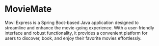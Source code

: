# MovieMate
Movi Express is a Spring Boot-based Java application designed to streamline and enhance the movie-going experience. With a user-friendly interface and robust functionality, it provides a convenient platform for users to discover, book, and enjoy their favorite movies effortlessly.
